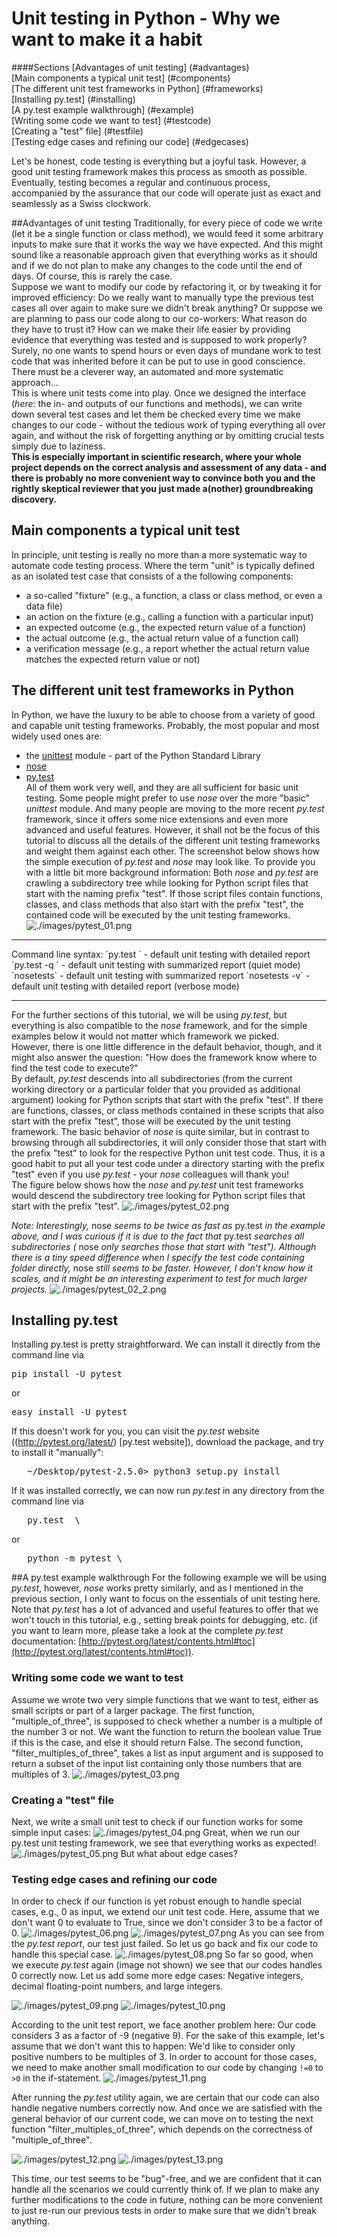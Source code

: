 # Unit testing in Python - Why we want to make it a habit

####Sections
[Advantages of unit testing] (#advantages)<br>
[Main components a typical unit test] (#components)<br>
[The different unit test frameworks in Python] (#frameworks)<br>
[Installing py.test] (#installing)<br>
[A py.test example walkthrough] (#example)<br>
[Writing some code we want to test] (#testcode)<br>
[Creating a "test" file] (#testfile)<br>
[Testing edge cases and refining our code] (#edgecases)<br>

Let's be honest, code testing is everything but a joyful task. However, a good unit testing framework makes this process as smooth as possible. Eventually, testing becomes a regular and continuous process, accompanied by the assurance that our code will operate just as exact and seamlessly as a Swiss clockwork.

<a name="advantages"></a>
##Advantages of unit testing
Traditionally, for every piece of code we write (let it be a single function or class method), we would feed it some arbitrary inputs to make sure that it works the way we have expected.  And this might sound like a reasonable approach given that everything works as it should and if we do not plan to make any changes to the code until the end of days. Of course, this is rarely the case.  
Suppose we want to modify our code by refactoring it, or by tweaking it for improved efficiency: Do we really want to manually type the previous test cases all over again to make sure we didn't break anything? Or suppose we are planning to pass our code along to our co-workers: What reason do they have to trust it? How can we make their life easier by providing evidence that everything was tested and is supposed to work properly?   
Surely, no one wants to spend hours or even days of mundane work to test code that was inherited before it can be put to use in good conscience.  
There must be a cleverer way, an automated and more systematic approach...    
This is where unit tests come into play. Once we designed the interface (<em>here:</em> the in- and outputs of our functions and methods), we can write down several test cases and let them be checked every time we make changes to our code - without the tedious work of typing everything all over again, and without the risk of forgetting anything or by omitting crucial tests simply due to laziness.  
**This is especially important in scientific research, where your whole project depends on the correct analysis and assessment of any data - and there is probably no more convenient way to convince both you and the rightly skeptical reviewer that you just made a(nother) groundbreaking discovery.**

<a name="components"></a>
## Main components a typical unit test
In principle, unit testing is really no more than a more systematic way to automate code testing process. Where the term "unit" is typically defined as an isolated test case that consists of a the following components:  
- a so-called "fixture" (e.g., a function, a class or class method, or even a data file)  
- an action on the fixture (e.g., calling a function with a particular input)  
- an expected outcome (e.g., the expected return value of a function)  
- the actual outcome (e.g., the actual return value of a  function call)  
- a verification message (e.g., a report whether the actual return value matches the expected return value or not)  

<a name="frameworks"></a>
## The different unit test frameworks in Python
In Python, we have the luxury to be able to choose from a variety of good and capable unit testing frameworks. Probably, the most popular and most widely used ones are:  
- the [unittest](http://docs.python.org/3.3/library/unittest.html) module - part of the Python Standard Library   
- [nose](https://nose.readthedocs.org/en/latest/index.html)  
- [py.test](http://pytest.org/latest/index.html)  
All of them work very well, and they are all sufficient for basic unit testing. Some people might prefer to use *nose* over the more "basic" *unittest* module. And many people are moving to the more recent *py.test* framework, since it offers some nice extensions and even more advanced and useful features. However,  it shall not be the focus of this tutorial to discuss all the details of the different unit testing frameworks and weight them against each other.
The screenshot below shows how the simple execution of *py.test* and *nose* may look like. To provide you with a little bit more background information: Both *nose* and *py.test* are crawling a subdirectory tree while looking for Python script files that start with the naming prefix "test". If those script files contain functions, classes, and class methods that also start with the prefix "test", the contained code will be executed by the unit testing frameworks.
![./images/pytest_01.png](./images/pytest_01.png)

<hr>
Command line syntax:  
`py.test <file or directory name>` - default unit testing with detailed report  
`py.test -q <file or directory name>` - default unit testing with summarized report (quiet mode)  
`nosetests` -  default unit testing with summarized report   
`nosetests -v` - default unit testing with detailed report (verbose mode)  
<hr>

For the further sections of this tutorial, we will be using *py.test*, but everything is also compatible to the *nose* framework, and for the simple examples below it would not matter which framework we picked.  
However, there is one little difference in the default behavior, though, and it might also answer the question: "How does the framework know where to find the test code to execute?"  
By default, *py.test* descends into all subdirectories (from the current working directory or a particular folder that you provided as additional argument)  looking for Python scripts that start with the prefix "test". If there are functions, classes,  or class methods contained in these scripts that also start with the prefix "test", those will be executed by the unit testing framework. The basic behavior of *nose* is quite similar, but in contrast to browsing through all subdirectories, it will only consider those that start with the prefix "test" to look for the respective Python unit test code. Thus, it is a good habit to put all your test code under a directory starting with the prefix "test" even if you use *py.test* - your *nose* colleagues will thank you!  
The figure below shows how the *nose* and *py.test* unit test frameworks would descend the subdirectory tree looking for Python script files that start with the prefix "test".
![./images/pytest_02.png](./images/pytest_02.png)


*Note: Interestingly,* nose *seems to be twice as fast as* py.test *in the example above, and I was curious if it is due to the fact that* py.test *searches all subdirectories (* nose *only searches those that start with "test"). Although there is a tiny speed difference when I specify the test code containing folder directly,* nose *still seems to be faster. However, I don't know how it scales, and it might be an interesting experiment to test for much larger projects.*
![./images/pytest_02_2.png](./images/pytest_02_2.png)

<a name="installing"></a>
## Installing py.test
Installing py.test is pretty straightforward. We can install it directly from the command line via
<pre>pip install -U pytest </pre>
or 
<pre>easy_install -U pytest </pre>
If this doesn't work for you, you can visit the *py.test* website ((http://pytest.org/latest/) [py.test website]), download the package, and try to install it "manually": 
<pre>	~/Desktop/pytest-2.5.0> python3 setup.py install</pre>
If it was installed correctly, we can now run *py.test* in any directory from the command line via
<pre>	py.test	 \<file or directory\> </pre>
or 
<pre>	python -m pytest \<file or directory\></pre>

<a name="example"></a>
##A py.test example walkthrough
For the following example we will be using *py.test*, however, *nose* works pretty similarly, and as I mentioned in the previous section, I only want to focus on the essentials of unit testing here. Note that *py.test* has a lot of advanced and useful features to offer that we won't touch in this tutorial, e.g., setting break points for debugging, etc. (if you want to learn more, please take a look at the complete *py.test* documentation: [http://pytest.org/latest/contents.html#toc](http://pytest.org/latest/contents.html#toc)). 

<a name="testcode"></a>
### Writing some code we want to test 
Assume we wrote two very simple functions that we want to test, either as small scripts or part of a larger package. The first function, "multiple_of_three", is supposed to check whether a number is a multiple of the number 3 or not. We want the function to return the boolean value True if this is the case, and else it should return False. The second function, "filter_multiples_of_three", takes a list as input argument and is supposed to return a subset of the input list containing only those numbers that are multiples of 3.
![./images/pytest_03.png](./images/pytest_03.png)

<a name="testfile"></a>
### Creating a "test" file
Next, we write a small unit test to check if our function works for some simple input cases:
![./images/pytest_04.png](./images/pytest_04.png)
Great, when we run our py.test unit testing framework, we see that everything works as expected!
![./images/pytest_05.png](./images/pytest_05.png)
But what about edge cases?


<a name="edgecases"></a>
### Testing edge cases and refining our code
In order to check if our function is yet robust enough to handle special cases, e.g., 0 as input, we extend our unit test code. Here, assume that we don't want 0 to evaluate to True, since we don't consider 3 to be a factor of 0.
![./images/pytest_06.png](./images/pytest_06.png)
![./images/pytest_07.png](./images/pytest_07.png)
As you can see from the *py.test report*, our test just failed. So let us go back and fix our code to handle this special case.
![./images/pytest_08.png](./images/pytest_08.png)
So far so good, when we execute *py.test* again (image not shown) we see that our codes handles 0 correctly now. Let us add some more edge cases: Negative integers, decimal floating-point numbers, and large integers.

![./images/pytest_09.png](./images/pytest_09.png)
![./images/pytest_10.png](./images/pytest_10.png)

According to the unit test report, we face another problem here: Our code considers 3 as a factor of -9 (negative 9). For the sake of this example, let's assume that we don't want this to happen: We'd like to consider only positive numbers to be multiples of 3. In order to account for those cases, we need to make another small modification to our code by changing `!=0` to `>0` in the if-statement.
![./images/pytest_11.png](./images/pytest_11.png)

After running the *py.test* utility again, we are certain that our code can also handle negative numbers correctly now. And once we are satisfied with the general behavior of our current code, we can move on to testing the next function "filter_multiples_of_three", which depends on the correctness of "multiple_of_three".

![./images/pytest_12.png](./images/pytest_12.png)
![./images/pytest_13.png](./images/pytest_13.png)

This time, our test seems to be "bug"-free, and we are confident that it can handle all the scenarios we could currently think of. If we plan to make any further modifications to the code in future, nothing can be more convenient to just re-run our previous tests in order to make sure that we didn't break anything.
